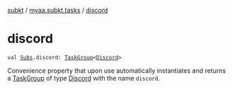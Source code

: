 [subkt](../index.md) / [myaa.subkt.tasks](index.md) / [discord](./discord.md)

# discord

`val `[`Subs`](-subs/index.md)`.discord: `[`TaskGroup`](-task-group/index.md)`<`[`Discord`](-discord/index.md)`>`

Convenience property that upon use automatically instantiates and returns a
[TaskGroup](-task-group/index.md) of type [Discord](-discord/index.md) with the name `discord`.

